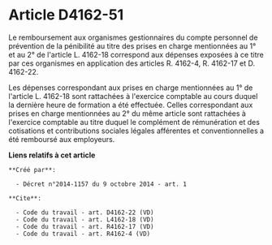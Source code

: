 # Article D4162-51

Le remboursement aux organismes gestionnaires du compte personnel de prévention de la pénibilité au titre des prises en
charge mentionnées au 1° et au 2° de l'article L. 4162-18 correspond aux dépenses exposées à ce titre par ces organismes en
application des articles R. 4162-4, R. 4162-17 et D. 4162-22. 

Les dépenses correspondant aux prises en charge mentionnées au 1° de l'article L. 4162-18 sont rattachées à l'exercice
comptable au cours duquel la dernière heure de formation a été effectuée. Celles correspondant aux prises en charge
mentionnées au 2° du même article sont rattachées à l'exercice comptable au titre duquel le complément de rémunération et des
cotisations et contributions sociales légales afférentes et conventionnelles a été remboursé aux employeurs.

**Liens relatifs à cet article**

	**Créé par**:

	  - Décret n°2014-1157 du 9 octobre 2014 - art. 1

	**Cite**:

	  - Code du travail - art. D4162-22 (VD)
	  - Code du travail - art. L4162-18 (VD)
	  - Code du travail - art. R4162-17 (VD)
	  - Code du travail - art. R4162-4 (VD)
